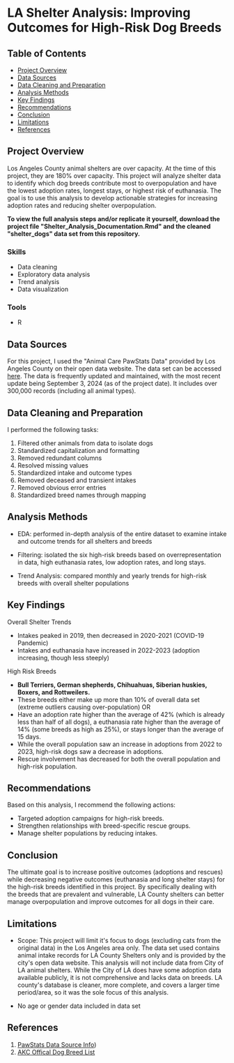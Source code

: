 # LA Shelter Analysis: Improving Outcomes for High-Risk Dog Breeds

## Table of Contents

- [Project Overview](#project-overview)
- [Data Sources](#data-sources)
- [Data Cleaning and Preparation](#data-cleaning-and-preparation)
- [Analysis Methods](#analysis-methods)
- [Key Findings](#key-findings)
- [Recommendations](#recommendations)
- [Conclusion](#conclusion)
- [Limitations](#limitations)
- [References](#references)

## Project Overview

Los Angeles County animal shelters are over capacity. At the time of this project, they are 180% over capacity. This project will analyze shelter data to identify which dog breeds contribute most to overpopulation and have the lowest adoption rates, longest stays, or highest risk of euthanasia. The goal is to use this analysis to develop actionable strategies for increasing adoption rates and reducing shelter overpopulation.

**To view the full analysis steps and/or replicate it yourself, download the project file "Shelter_Analysis_Documentation.Rmd" and the cleaned "shelter_dogs" data set from this repository.**

### Skills
- Data cleaning
- Exploratory data analysis
- Trend analysis
- Data visualization

### Tools
- R

## Data Sources

For this project, I used the "Animal Care PawStats Data" provided by Los Angeles County on their open data website. The data set can be accessed [here](https://data.lacounty.gov/datasets/lacounty::animal-care-pawstats-data/). The data is frequently updated and maintained, with the most recent update being September 3, 2024 (as of the project date). It includes over 300,000 records (including all animal types).

## Data Cleaning and Preparation

I performed the following tasks:
1. Filtered other animals from data to isolate dogs
2. Standardized capitalization and formatting
3. Removed redundant columns
4. Resolved missing values
5. Standardized intake and outcome types
6. Removed deceased and transient intakes
7. Removed obvious error entries
8. Standardized breed names through mapping

## Analysis Methods
- EDA: performed in-depth analysis of the entire dataset to examine intake and outcome trends for all shelters and breeds

- Filtering: isolated the six high-risk breeds based on overrepresentation in data, high euthanasia rates, low adoption rates, and long stays.

- Trend Analysis: compared monthly and yearly trends for high-risk breeds with overall shelter populations

## Key Findings

Overall Shelter Trends
- Intakes peaked in 2019, then decreased in 2020-2021 (COVID-19 Pandemic)
- Intakes and euthanasia have increased in 2022-2023 (adoption increasing, though less steeply)

High Risk Breeds
- **Bull Terriers, German shepherds, Chihuahuas, Siberian huskies, Boxers, and Rottweilers.**
- These breeds either make up more than 10% of overall data set (extreme outliers causing over-population) OR
- Have an adoption rate higher than the average of 42% (which is already less than half of all dogs), a euthanasia rate higher than the average of 14% (some breeds as high as 25%), or stays longer than the average of 15 days.
- While the overall population saw an increase in adoptions from 2022 to 2023, high-risk dogs saw a decrease in adoptions.
- Rescue involvement has decreased for both the overall population and high-risk population.
  
## Recommendations

Based on this analysis, I recommend the following actions:
- Targeted adoption campaigns for high-risk breeds.
- Strengthen relationships with breed-specific rescue groups.
- Manage shelter populations by reducing intakes.

## Conclusion
The ultimate goal is to increase positive outcomes (adoptions and rescues) while decreasing negative outcomes (euthanasia and long shelter stays) for the high-risk breeds identified in this project. By specifically dealing with the breeds that are prevalent and vulnerable, LA County shelters can better manage overpopulation and improve outcomes for all dogs in their care.

## Limitations

- Scope: This project will limit it's focus to dogs (excluding cats from the original data) in the Los Angeles area only. The data set used contains animal intake records for LA County Shelters only and is provided by the city's open data website. This analysis will not include data from City of LA animal shelters. While the City of LA does have some adoption data available publicly, it is not comprehensive and lacks data on breeds. LA county's database is cleaner, more complete, and covers a larger time period/area, so it was the sole focus of this analysis.

- No age or gender data included in data set

## References

1. [PawStats Data Source Info](https://data.lacounty.gov/datasets/lacounty::animal-care-pawstats-data/about))
2. [AKC Offical Dog Breed List](https://www.akc.org/dog-breed)

